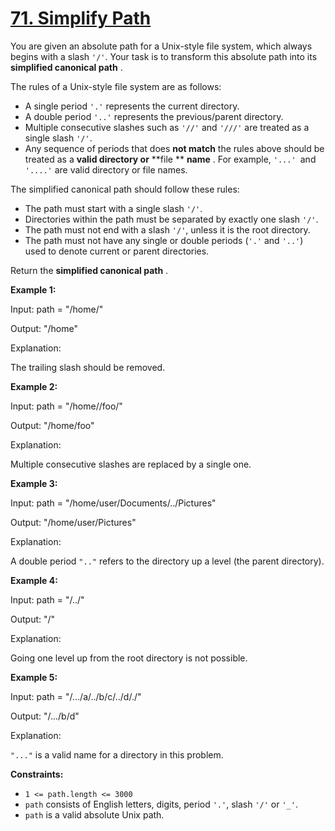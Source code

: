 # [71. Simplify Path](https://leetcode.com/problems/simplify-path/description/)

You are given an absolute path for a Unix-style file system, which always begins with a slash `'/'`. Your task is to transform this absolute path into its **simplified canonical path** .

The rules of a Unix-style file system are as follows:

-   A single period `'.'` represents the current directory.
-   A double period `'..'` represents the previous/parent directory.
-   Multiple consecutive slashes such as `'//'` and `'///'` are treated as a single slash `'/'`.
-   Any sequence of periods that does **not match** the rules above should be treated as a **valid directory or** **file ** **name** . For example, `'...' `and `'....'` are valid directory or file names.

The simplified canonical path should follow these rules:

-   The path must start with a single slash `'/'`.
-   Directories within the path must be separated by exactly one slash `'/'`.
-   The path must not end with a slash `'/'`, unless it is the root directory.
-   The path must not have any single or double periods (`'.'` and `'..'`) used to denote current or parent directories.

Return the **simplified canonical path** .

**Example 1:**

<div class="example-block">
Input: path = "/home/"

Output: "/home"

Explanation:

The trailing slash should be removed.

**Example 2:**

<div class="example-block">
Input: path = "/home//foo/"

Output: "/home/foo"

Explanation:

Multiple consecutive slashes are replaced by a single one.

**Example 3:**

<div class="example-block">
Input: path = "/home/user/Documents/../Pictures"

Output: "/home/user/Pictures"

Explanation:

A double period `".."` refers to the directory up a level (the parent directory).

**Example 4:**

<div class="example-block">
Input: path = "/../"

Output: "/"

Explanation:

Going one level up from the root directory is not possible.

**Example 5:**

<div class="example-block">
Input: path = "/.../a/../b/c/../d/./"

Output: "/.../b/d"

Explanation:

`"..."` is a valid name for a directory in this problem.

**Constraints:**

-   `1 <= path.length <= 3000`
-   `path` consists of English letters, digits, period `'.'`, slash `'/'` or `'_'`.
-   `path` is a valid absolute Unix path.
